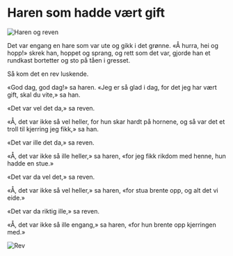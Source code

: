 # Haren som hadde vært gift

![Haren og reven](./hshvg1.png)

Det var engang en hare som var ute og gikk i det grønne. «Å hurra, hei og hopp!» skrek han, hoppet og sprang, og rett som det var, gjorde han et rundkast bortetter og sto på tåen i gresset.

Så kom det en rev luskende.

«God dag, god dag!» sa haren. «Jeg er så glad i dag, for det jeg har vært gift, skal du vite,» sa han.

«Det var vel det da,» sa reven.

«Å, det var ikke så vel heller, for hun skar hardt på hornene, og så var det et troll til kjerring jeg fikk,» sa han.

«Det var ille det da,» sa reven.

«Å, det var ikke så ille heller,» sa haren, «for jeg fikk rikdom med henne, hun hadde en stue.»

«Det var da vel det,» sa reven.

«Å, det var ikke så vel heller,» sa haren, «for stua brente opp, og alt det vi eide.»

«Det var da riktig ille,» sa reven.

«Å, det var ikke så ille engang,» sa haren, «for hun brente opp kjerringen med.»

![Rev](./hshvg2.png)
